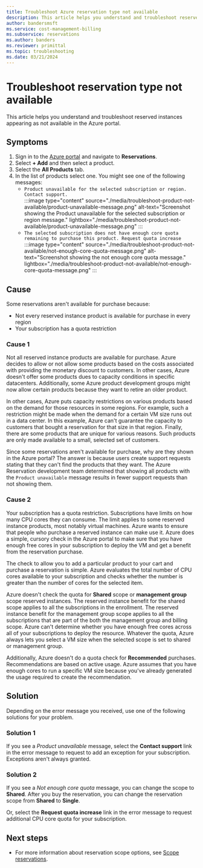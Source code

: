```yaml
---
title: Troubleshoot Azure reservation type not available
description: This article helps you understand and troubleshoot reserved instances appearing as not available in the Azure portal.
author: bandersmsft
ms.service: cost-management-billing
ms.subservice: reservations
ms.author: banders
ms.reviewer: primittal
ms.topic: troubleshooting
ms.date: 03/21/2024
---
```


# Troubleshoot reservation type not available

This article helps you understand and troubleshoot reserved instances appearing as not available in the Azure portal.

## Symptoms

1. Sign in to the [Azure portal](https://portal.azure.com/) and navigate to **Reservations**.
2. Select **+ Add** and then select a product.
3. Select the **All Products** tab.
4. In the list of products select one. You might see one of the following messages:
    - `Product unavailable for the selected subscription or region. Contact support.`  
        :::image type="content" source="./media/troubleshoot-product-not-available/product-unavailable-message.png" alt-text="Screenshot showing the Product unavailable for the selected subscription or region message." lightbox="./media/troubleshoot-product-not-available/product-unavailable-message.png" :::
    - `The selected subscription does not have enough core quota remaining to purchase this product. Request quota increase`  
        :::image type="content" source="./media/troubleshoot-product-not-available/not-enough-core-quota-message.png" alt-text="Screenshot showing the not enough core quota message." lightbox="./media/troubleshoot-product-not-available/not-enough-core-quota-message.png" :::

## Cause

Some reservations aren't available for purchase because:

- Not every reserved instance product is available for purchase in every region
- Your subscription has a quota restriction

### Cause 1

Not all reserved instance products are available for purchase. Azure decides to allow or not allow some products based on the costs associated with providing the monetary discount to customers. In other cases, Azure doesn't offer some products dues to capacity conditions in specific datacenters. Additionally, some Azure product development groups might now allow certain products because they want to retire an older product.

In other cases, Azure puts capacity restrictions on various products based on the demand for those resources in some regions. For example, such a restriction might be made when the demand for a certain VM size runs out in a data center. In this example, Azure can't guarantee the capacity to customers that bought a reservation for that size in that region. Finally, there are some products that are unique for various reasons. Such products are only made available to a small, selected set of customers.

Since some reservations aren't available for purchase, why are they shown in the Azure portal? The answer is because users create support requests stating that they can't find the products that they want. The Azure Reservation development team determined that showing all products with the `Product unavailable` message results in fewer support requests than not showing them.

### Cause 2

Your subscription has a quota restriction. Subscriptions have limits on how many CPU cores they can consume. The limit applies to some reserved instance products, most notably virtual machines. Azure wants to ensure that people who purchase a reserved instance can make use it. Azure does a simple, cursory check in the Azure portal to make sure that you have enough free cores in your subscription to deploy the VM and get a benefit from the reservation purchase.

The check to allow you to add a particular product to your cart and purchase a reservation is simple. Azure evaluates the total number of CPU cores available to your subscription and checks whether the number is greater than the number of cores for the selected item.

Azure doesn't check the quota for **Shared** scope or **management group** scope reserved instances. The reserved instance benefit for the shared scope applies to all the subscriptions in the enrollment. The reserved instance benefit for the management group scope applies to all the subscriptions that are part of the both the management group and billing scope. Azure can't determine whether you have enough free cores across all of your subscriptions to deploy the resource. Whatever the quota, Azure always lets you select a VM size when the selected scope is set to shared or management group.

Additionally, Azure doesn't do a quota check for **Recommended** purchases. Recommendations are based on active usage. Azure assumes that you have enough cores to run a specific VM size because you've already generated the usage required to create the recommendation.

## Solution

Depending on the error message you received, use one of the following solutions for your problem.

### Solution 1

If you see a _Product unavailable_ message, select the **Contact support** link in the error message to request to add an exception for your subscription. Exceptions aren't always granted.

### Solution 2

If you see a _Not enough core quota_ message, you can change the scope to **Shared**. After you buy the reservation, you can change the reservation scope from **Shared** to **Single**.

Or, select the **Request quota increase** link in the error message to request additional CPU core quota for your subscription.

## Next steps

- For more information about reservation scope options, see [Scope reservations](prepare-buy-reservation.md#scope-reservations).
